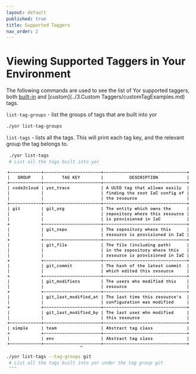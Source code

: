 ```yaml
---
layout: default
published: true
title: Supported Taggers
nav_order: 2
---
```

# Viewing Supported Taggers in Your Environment

The following commands are used to see the list of Yor supported taggers, both [built-in](../1.Welcome/welcome.md#built-in-taggers) and [custom](../3.Custom Taggers/customTagExamples.md) tags. 

`list-tag-groups` - list the groups of tags that are built into yor
   ```sh
   ./yor list-tag-groups
   ```
`list-tags` - lists all the tags. This will print each tag key, and the relevant group the tag belongs to.
   ```sh
    ./yor list-tags 
    # List all the tags built into yor
   ```
![Environment variables after tagging](../yor_list_tags_after_env_var.png)
   
   
   
   ```sh
   ./yor list-tags --tag-groups git
    # List all the tags built into yor under the tag group git
    ```
